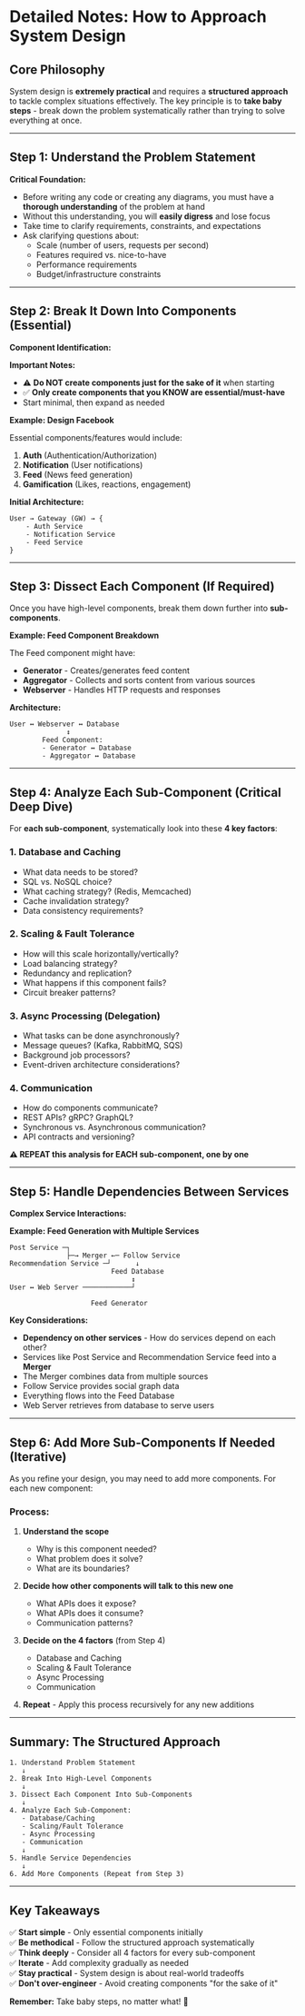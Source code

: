 # Detailed Notes: How to Approach System Design

## **Core Philosophy**

System design is **extremely practical** and requires a **structured approach** to tackle complex situations effectively. The key principle is to **take baby steps** - break down the problem systematically rather than trying to solve everything at once.

---

## **Step 1: Understand the Problem Statement**

**Critical Foundation:**
- Before writing any code or creating any diagrams, you must have a **thorough understanding** of the problem at hand
- Without this understanding, you will **easily digress** and lose focus
- Take time to clarify requirements, constraints, and expectations
- Ask clarifying questions about:
  - Scale (number of users, requests per second)
  - Features required vs. nice-to-have
  - Performance requirements
  - Budget/infrastructure constraints

---

## **Step 2: Break It Down Into Components (Essential)**

**Component Identification:**

**Important Notes:**
- ⚠️ **Do NOT create components just for the sake of it** when starting
- ✅ **Only create components that you KNOW are essential/must-have**
- Start minimal, then expand as needed

**Example: Design Facebook**

Essential components/features would include:
1. **Auth** (Authentication/Authorization)
2. **Notification** (User notifications)
3. **Feed** (News feed generation)
4. **Gamification** (Likes, reactions, engagement)

**Initial Architecture:**
```
User → Gateway (GW) → {
    - Auth Service
    - Notification Service  
    - Feed Service
}
```

---

## **Step 3: Dissect Each Component (If Required)**

Once you have high-level components, break them down further into **sub-components**.

**Example: Feed Component Breakdown**

The Feed component might have:
- **Generator** - Creates/generates feed content
- **Aggregator** - Collects and sorts content from various sources
- **Webserver** - Handles HTTP requests and responses

**Architecture:**
```
User ↔ Webserver ↔ Database
              ↕
        Feed Component:
        - Generator ↔ Database
        - Aggregator ↔ Database
```

---

## **Step 4: Analyze Each Sub-Component (Critical Deep Dive)**

For **each sub-component**, systematically look into these **4 key factors**:

### **1. Database and Caching**
- What data needs to be stored?
- SQL vs. NoSQL choice?
- What caching strategy? (Redis, Memcached)
- Cache invalidation strategy?
- Data consistency requirements?

### **2. Scaling & Fault Tolerance**
- How will this scale horizontally/vertically?
- Load balancing strategy?
- Redundancy and replication?
- What happens if this component fails?
- Circuit breaker patterns?

### **3. Async Processing (Delegation)**
- What tasks can be done asynchronously?
- Message queues? (Kafka, RabbitMQ, SQS)
- Background job processors?
- Event-driven architecture considerations?

### **4. Communication**
- How do components communicate?
- REST APIs? gRPC? GraphQL?
- Synchronous vs. Asynchronous communication?
- API contracts and versioning?

**⚠️ REPEAT this analysis for EACH sub-component, one by one**

---

## **Step 5: Handle Dependencies Between Services**

**Complex Service Interactions:**

**Example: Feed Generation with Multiple Services**

```
Post Service ─┐
              ├─→ Merger ←─ Follow Service
Recommendation Service ─┘      ↓
                         Feed Database
                              ↕
User ↔ Web Server ────────────┘
                              
                    Feed Generator
```

**Key Considerations:**
- **Dependency on other services** - How do services depend on each other?
- Services like Post Service and Recommendation Service feed into a **Merger**
- The Merger combines data from multiple sources
- Follow Service provides social graph data
- Everything flows into the Feed Database
- Web Server retrieves from database to serve users

---

## **Step 6: Add More Sub-Components If Needed (Iterative)**

As you refine your design, you may need to add more components. For each new component:

### **Process:**
1. **Understand the scope** 
   - Why is this component needed?
   - What problem does it solve?
   - What are its boundaries?

2. **Decide how other components will talk to this new one**
   - What APIs does it expose?
   - What APIs does it consume?
   - Communication patterns?

3. **Decide on the 4 factors** (from Step 4)
   - Database and Caching
   - Scaling & Fault Tolerance  
   - Async Processing
   - Communication

4. **Repeat** - Apply this process recursively for any new additions

---

## **Summary: The Structured Approach**

```
1. Understand Problem Statement
   ↓
2. Break Into High-Level Components
   ↓
3. Dissect Each Component Into Sub-Components
   ↓
4. Analyze Each Sub-Component:
   - Database/Caching
   - Scaling/Fault Tolerance
   - Async Processing
   - Communication
   ↓
5. Handle Service Dependencies
   ↓
6. Add More Components (Repeat from Step 3)
```

---

## **Key Takeaways**

✅ **Start simple** - Only essential components initially  
✅ **Be methodical** - Follow the structured approach systematically  
✅ **Think deeply** - Consider all 4 factors for every sub-component  
✅ **Iterate** - Add complexity gradually as needed  
✅ **Stay practical** - System design is about real-world tradeoffs  
✅ **Don't over-engineer** - Avoid creating components "for the sake of it"  

**Remember:** Take baby steps, no matter what! 🚀
